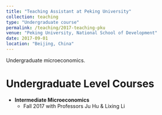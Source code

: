 ```yaml
---
title: "Teaching Assistant at Peking University"
collection: teaching
type: "Undergraduate course"
permalink: /teaching/2017-teaching-pku
venue: "Peking University, National School of Development"
date: 2017-09-01
location: "Beijing, China"
---
```


Undergraduate microeconomics.

Undergraduate Level Courses
======
* **Intermediate Microeconomics**
  * Fall 2017 with Professors Ju Hu & Lixing Li